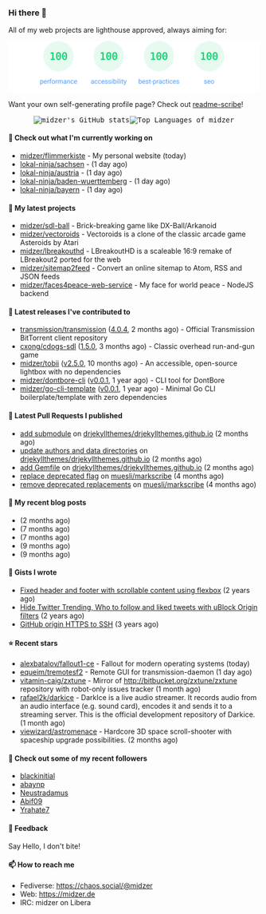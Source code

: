 ### Hi there 👋

All of my web projects are lighthouse approved, always aiming for:

<p align="center">
  <kbd><img src="https://github.com/midzer/midzer/blob/master/lighthouse.svg" alt="Lighthouse score 100s"></kbd>
</p>

Want your own self-generating profile page? Check out [readme-scribe](https://github.com/muesli/readme-scribe)!

<p align="center">
  <kbd><img src="https://github-readme-stats.vercel.app/api?username=midzer&show_icons=true&hide_title=true&hide_border=true&theme=tokyonight" alt="midzer's GitHub stats"><img height="165" src="https://github-readme-stats.vercel.app/api/top-langs/?username=midzer&layout=compact&langs_count=8&hide_border=true&theme=tokyonight" alt="Top Languages of midzer"></kbd>
</p>

#### 👷 Check out what I'm currently working on

- [midzer/flimmerkiste](https://github.com/midzer/flimmerkiste) - My personal website (today)
- [lokal-ninja/sachsen](https://github.com/lokal-ninja/sachsen) -  (1 day ago)
- [lokal-ninja/austria](https://github.com/lokal-ninja/austria) -  (1 day ago)
- [lokal-ninja/baden-wuerttemberg](https://github.com/lokal-ninja/baden-wuerttemberg) -  (1 day ago)
- [lokal-ninja/bayern](https://github.com/lokal-ninja/bayern) -  (1 day ago)

#### 🌱 My latest projects

- [midzer/sdl-ball](https://github.com/midzer/sdl-ball) - Brick-breaking game like DX-Ball/Arkanoid
- [midzer/vectoroids](https://github.com/midzer/vectoroids) - Vectoroids is a clone of the classic arcade game Asteroids by Atari
- [midzer/lbreakouthd](https://github.com/midzer/lbreakouthd) - LBreakoutHD is a scaleable 16:9 remake of LBreakout2 ported for the web
- [midzer/sitemap2feed](https://github.com/midzer/sitemap2feed) - Convert an online sitemap to Atom, RSS and JSON feeds
- [midzer/faces4peace-web-service](https://github.com/midzer/faces4peace-web-service) - My face for world peace - NodeJS backend

#### 🔭 Latest releases I've contributed to

- [transmission/transmission](https://github.com/transmission/transmission) ([4.0.4](https://github.com/transmission/transmission/releases/tag/4.0.4), 2 months ago) - Official Transmission BitTorrent client repository
- [cxong/cdogs-sdl](https://github.com/cxong/cdogs-sdl) ([1.5.0](https://github.com/cxong/cdogs-sdl/releases/tag/1.5.0), 3 months ago) - Classic overhead run-and-gun game
- [midzer/tobii](https://github.com/midzer/tobii) ([v2.5.0](https://github.com/midzer/tobii/releases/tag/v2.5.0), 10 months ago) - An accessible, open-source lightbox with no dependencies
- [midzer/dontbore-cli](https://github.com/midzer/dontbore-cli) ([v0.0.1](https://github.com/midzer/dontbore-cli/releases/tag/v0.0.1), 1 year ago) - CLI tool for DontBore
- [midzer/go-cli-template](https://github.com/midzer/go-cli-template) ([v0.0.1](https://github.com/midzer/go-cli-template/releases/tag/v0.0.1), 1 year ago) - Minimal Go CLI boilerplate/template with zero dependencies

#### 🔨 Latest Pull Requests I published

- [add submodule](https://github.com/drjekyllthemes/drjekyllthemes.github.io/pull/9) on [drjekyllthemes/drjekyllthemes.github.io](https://github.com/drjekyllthemes/drjekyllthemes.github.io) (2 months ago)
- [update authors and data directories](https://github.com/drjekyllthemes/drjekyllthemes.github.io/pull/8) on [drjekyllthemes/drjekyllthemes.github.io](https://github.com/drjekyllthemes/drjekyllthemes.github.io) (2 months ago)
- [add Gemfile](https://github.com/drjekyllthemes/drjekyllthemes.github.io/pull/7) on [drjekyllthemes/drjekyllthemes.github.io](https://github.com/drjekyllthemes/drjekyllthemes.github.io) (2 months ago)
- [replace deprecated flag](https://github.com/muesli/markscribe/pull/82) on [muesli/markscribe](https://github.com/muesli/markscribe) (4 months ago)
- [remove deprecated replacements](https://github.com/muesli/markscribe/pull/81) on [muesli/markscribe](https://github.com/muesli/markscribe) (4 months ago)

#### 📜 My recent blog posts

- [](https://midzer.de/how-to-win-an-online-conversation-legally) (2 months ago)
- [](https://midzer.de/eierlikoerkuchen) (7 months ago)
- [](https://midzer.de/a-short-guideline-for-getting-stuff-done-without-ai) (7 months ago)
- [](https://midzer.de/omas-faschingskrapfen) (9 months ago)
- [](https://midzer.de/eine-frage-des-geldes) (9 months ago)

#### 📓 Gists I wrote

- [Fixed header and footer with scrollable content using flexbox](https://gist.github.com/3893ce8c0bec6f805ec1a7bb3269775d) (2 years ago)
- [Hide Twitter Trending, Who to follow and liked tweets with uBlock Origin filters](https://gist.github.com/1afc39bdf5adbfe0020d1c2212b76b87) (2 years ago)
- [GitHub origin HTTPS to SSH](https://gist.github.com/3ceba8ad7d956e02d9e920b121d8d059) (3 years ago)

#### ⭐ Recent stars

- [alexbatalov/fallout1-ce](https://github.com/alexbatalov/fallout1-ce) - Fallout for modern operating systems (today)
- [equeim/tremotesf2](https://github.com/equeim/tremotesf2) - Remote GUI for transmission-daemon (1 day ago)
- [vitamin-caig/zxtune](https://github.com/vitamin-caig/zxtune) - Mirror of http://bitbucket.org/zxtune/zxtune repository with robot-only issues tracker (1 month ago)
- [rafael2k/darkice](https://github.com/rafael2k/darkice) - DarkIce is a live audio streamer. It records audio from an audio interface (e.g. sound card), encodes it and sends it to a streaming server.  This is the official development repository of Darkice. (1 month ago)
- [viewizard/astromenace](https://github.com/viewizard/astromenace) - Hardcore 3D space scroll-shooter with spaceship upgrade possibilities. (2 months ago)

#### 👯 Check out some of my recent followers

- [blackinitial](https://github.com/blackinitial)
- [abaynp](https://github.com/abaynp)
- [Neustradamus](https://github.com/Neustradamus)
- [Abif09](https://github.com/Abif09)
- [Yrahate7](https://github.com/Yrahate7)

#### 💬 Feedback

Say Hello, I don't bite!

#### 📫 How to reach me

- Fediverse: https://chaos.social/@midzer
- Web: https://midzer.de
- IRC: midzer on Libera
